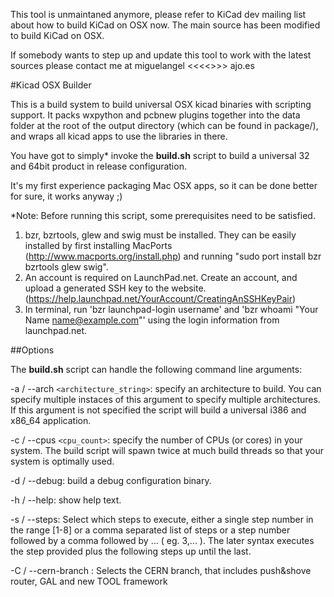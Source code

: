 This tool is unmaintaned anymore, please refer to KiCad dev mailing list
about how to build KiCad on OSX now. The main source has been modified to
build KiCad on OSX.

If somebody wants to step up and update this tool to work with the latest
sources please contact me at miguelangel <<<<>>> ajo.es


#Kicad OSX Builder

This is a build system to build universal OSX kicad binaries with scripting support.
It packs wxpython and pcbnew plugins together into the data folder at the root of the
output directory (which can be found in package/), and wraps all kicad apps to use
the libraries in there.

You have got to simply* invoke the **build.sh** script to build a universal 32 and 64bit
product in release configuration.

It's my first experience packaging Mac OSX apps, so it can be done better for sure,
it works anyway ;)

*Note: Before running this script, some prerequisites need to be satisfied.

1. bzr, bzrtools, glew and swig must be installed. They can be easily installed by first installing MacPorts (http://www.macports.org/install.php) and running "sudo port install bzr bzrtools glew swig".
2. An account is required on LaunchPad.net. Create an account, and upload a generated SSH key to the website. (https://help.launchpad.net/YourAccount/CreatingAnSSHKeyPair)
3. In terminal, run 'bzr launchpad-login username' and 'bzr whoami "Your Name name@example.com"' using the login information from launchpad.net.


##Options

The **build.sh** script can handle the following command line arguments:

-a / --arch `<architecture_string>`: specify an architecture to build. You can specify
multiple instaces of this argument to specify multiple architectures. If this argument
is not specified the script will build a universal i386 and x86_64 application.

-c / --cpus `<cpu_count>`: specify the number of CPUs (or cores) in your system. The
build script will spawn twice at much build threads so that your system is optimally
used.

-d / --debug: build a debug configuration binary.

-h / --help: show help text.

-s / --steps: Select which steps to execute, either a single step number in the range
[1-8] or a comma separated list of steps or a step number followed by a comma followed 
by ... ( eg. 3,... ). The later syntax executes the step provided plus the following 
steps up until the last.

-C / --cern-branch : Selects the CERN branch, that includes push&shove router, GAL 
and new TOOL framework


